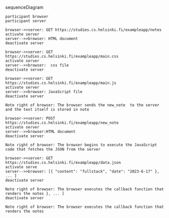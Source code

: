 sequenceDiagram

    participant browser
    participant server

    browser->>server: GET https://studies.cs.helsinki.fi/exampleapp/notes
    activate server
    server-->>browser: HTML document
    deactivate server

    browser->>server: GET https://studies.cs.helsinki.fi/exampleapp/main.css
    activate server
    server-->>browser:  css file
    deactivate server

    browser->>server: GET https://studies.cs.helsinki.fi/exampleapp/main.js
    activate server
    server-->>browser: JavaScript file
    deactivate server

    Note right of browser: The browser sends the new_note  to the server and the text itself is stored in note

    browser->>server: POST https://studies.cs.helsinki.fi/exampleapp/new_note
    activate server
    server-->>browser:HTML document
    deactivate server

    Note right of browser: The browser begins to execute the JavaScript code that fetches the JSON from the server

    browser->>server: GET https://studies.cs.helsinki.fi/exampleapp/data.json
    activate serve
    server-->>browser: [{ "content": "fullstack", "date": "2023-6-17" }, ... ]
    deactivate server

    Note right of browser: The browser executes the callback function that renders the notes }, ... ]
    deactivate server

    Note right of browser: The browser executes the callback function that renders the notes
